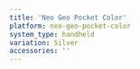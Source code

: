```yaml
---
title: 'Neo Geo Pocket Color'
platform: neo-geo-pocket-color
system_type: handheld
variation: Silver
accessories: ''
---
```

